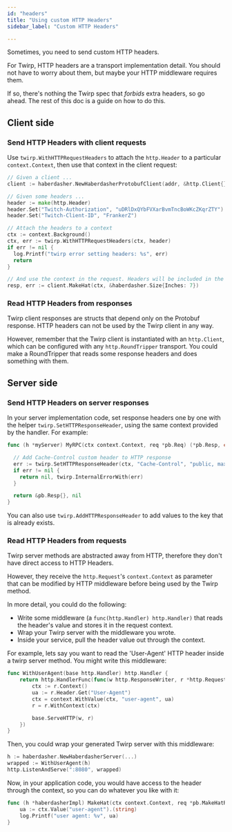 ```yaml
---
id: "headers"
title: "Using custom HTTP Headers"
sidebar_label: "Custom HTTP Headers"

---
```

Sometimes, you need to send custom HTTP headers.

For Twirp, HTTP headers are a transport implementation detail. You should not
have to worry about them, but maybe your HTTP middleware requires them.

If so, there's nothing the Twirp spec that _forbids_ extra headers, so go ahead.
The rest of this doc is a guide on how to do this.

## Client side

### Send HTTP Headers with client requests

Use `twirp.WithHTTPRequestHeaders` to attach the `http.Header` to a particular
`context.Context`, then use that context in the client request:

```go
// Given a client ...
client := haberdasher.NewHaberdasherProtobufClient(addr, &http.Client{})

// Given some headers ...
header := make(http.Header)
header.Set("Twitch-Authorization", "uDRlDxQYbFVXarBvmTncBoWKcZKqrZTY")
header.Set("Twitch-Client-ID", "FrankerZ")

// Attach the headers to a context
ctx := context.Background()
ctx, err := twirp.WithHTTPRequestHeaders(ctx, header)
if err != nil {
  log.Printf("twirp error setting headers: %s", err)
  return
}

// And use the context in the request. Headers will be included in the request!
resp, err := client.MakeHat(ctx, &haberdasher.Size{Inches: 7})
```

### Read HTTP Headers from responses

Twirp client responses are structs that depend only on the Protobuf response.
HTTP headers can not be used by the Twirp client in any way.

However, remember that the Twirp client is instantiated with an `http.Client`,
which can be configured with any `http.RoundTripper` transport. You could make a
RoundTripper that reads some response headers and does something with them.

## Server side

### Send HTTP Headers on server responses

In your server implementation code, set response headers one by one with the
helper `twirp.SetHTTPResponseHeader`, using the same context provided by the
handler. For example:

```go
func (h *myServer) MyRPC(ctx context.Context, req *pb.Req) (*pb.Resp, error) {

  // Add Cache-Control custom header to HTTP response
  err := twirp.SetHTTPResponseHeader(ctx, "Cache-Control", "public, max-age=60")
  if err != nil {
    return nil, twirp.InternalErrorWith(err)
  }

  return &pb.Resp{}, nil
}
```
You can also use `twirp.AddHTTPResponseHeader` to add values to the key that is already exists.

### Read HTTP Headers from requests

Twirp server methods are abstracted away from HTTP, therefore they don't have
direct access to HTTP Headers.

However, they receive the `http.Request`'s `context.Context` as parameter that
can be modified by HTTP middleware before being used by the Twirp method.

In more detail, you could do the following:

 * Write some middleware (a `func(http.Handler) http.Handler)` that reads the
   header's value and stores it in the request context.
 * Wrap your Twirp server with the middleware you wrote.
 * Inside your service, pull the header value out through the context.

For example, lets say you want to read the 'User-Agent' HTTP header inside a
twirp server method. You might write this middleware:

```go
func WithUserAgent(base http.Handler) http.Handler {
    return http.HandlerFunc(func(w http.ResponseWriter, r *http.Request) {
        ctx := r.Context()
        ua := r.Header.Get("User-Agent")
        ctx = context.WithValue(ctx, "user-agent", ua)
        r = r.WithContext(ctx)

        base.ServeHTTP(w, r)
    })
}
```

Then, you could wrap your generated Twirp server with this middleware:

```go
h := haberdasher.NewHaberdasherServer(...)
wrapped := WithUserAgent(h)
http.ListenAndServe(":8080", wrapped)
```

Now, in your application code, you would have access to the header through the
context, so you can do whatever you like with it:

```go
func (h *haberdasherImpl) MakeHat(ctx context.Context, req *pb.MakeHatRequest) (*pb.Hat, error) {
    ua := ctx.Value("user-agent").(string)
    log.Printf("user agent: %v", ua)
}
```
